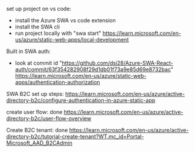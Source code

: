 set up project on vs code:
- install the Azure SWA vs code extension
- install the SWA cli 
- run project locally with "swa start"
https://learn.microsoft.com/en-us/azure/static-web-apps/local-development

Built in SWA auth:
- look at commit id "https://github.com/dsi28/Azure-SWA-React-auth/commit/63f354282908f29d1db01f73a9e85d69e8732bac"
https://learn.microsoft.com/en-us/azure/static-web-apps/authentication-authorization



SWA B2C set up steps:
https://learn.microsoft.com/en-us/azure/active-directory-b2c/configure-authentication-in-azure-static-app


create user flow: done
https://learn.microsoft.com/en-us/azure/active-directory-b2c/user-flow-overview


Create B2C tenant: done 
https://learn.microsoft.com/en-us/azure/active-directory-b2c/tutorial-create-tenant?WT.mc_id=Portal-Microsoft_AAD_B2CAdmin
